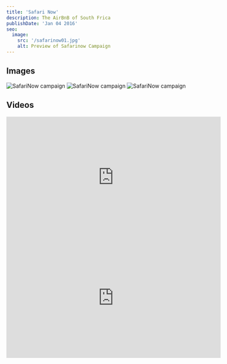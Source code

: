```yaml
---
title: 'Safari Now'
description: The AirBnB of South Frica
publishDate: 'Jan 04 2016'
seo:
  image:
    src: '/safarinow01.jpg'
    alt: Preview of Safarinow Campaign
---
```


## Images

![SafariNow campaign](/safarinow01.jpg)
![SafariNow campaign](/safarinow02.jpg)
![SafariNow campaign](/safarinow03.jpg)

## Videos

<iframe width="560" height="315" src="https://www.youtube.com/embed/z598aa-5hrI?si=1LjKDagjF9pC38R4" title="YouTube video player" frameborder="0" allow="accelerometer; autoplay; clipboard-write; encrypted-media; gyroscope; picture-in-picture; web-share" referrerpolicy="strict-origin-when-cross-origin" allowfullscreen></iframe>
</br>
<iframe width="560" height="315" src="https://www.youtube.com/embed/DPLb8rI8dKA?si=W3gvG7Px109CQnAN" title="YouTube video player" frameborder="0" allow="accelerometer; autoplay; clipboard-write; encrypted-media; gyroscope; picture-in-picture; web-share" referrerpolicy="strict-origin-when-cross-origin" allowfullscreen></iframe>